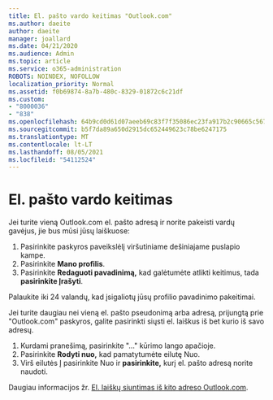 ```yaml
---
title: El. pašto vardo keitimas "Outlook.com"
ms.author: daeite
author: daeite
manager: joallard
ms.date: 04/21/2020
ms.audience: Admin
ms.topic: article
ms.service: o365-administration
ROBOTS: NOINDEX, NOFOLLOW
localization_priority: Normal
ms.assetid: f0b69874-8a7b-480c-8329-01872c6c21df
ms.custom:
- "8000036"
- "838"
ms.openlocfilehash: 64b9cd0d61d07aeeb69c83f7f35086ec23fa917b2c90665c567245fe4915abe1
ms.sourcegitcommit: b5f7da89a650d2915dc652449623c78be6247175
ms.translationtype: MT
ms.contentlocale: lt-LT
ms.lasthandoff: 08/05/2021
ms.locfileid: "54112524"
---
```

# <a name="change-your-email-name"></a>El. pašto vardo keitimas

Jei turite vieną Outlook.com el. pašto adresą ir norite pakeisti vardų gavėjus, jie bus mūsi jūsų laiškuose:
  
1. Pasirinkite paskyros paveikslėlį viršutiniame dešiniajame puslapio kampe.
2. Pasirinkite **Mano profilis**.
3. Pasirinkite **Redaguoti pavadinimą,** kad galėtumėte atlikti keitimus, tada **pasirinkite Įrašyti**.

Palaukite iki 24 valandų, kad įsigaliotų jūsų profilio pavadinimo pakeitimai.
  
Jei turite daugiau nei vieną el. pašto pseudonimą arba adresą, prijungtą prie "Outlook.com" paskyros, galite pasirinkti siųsti el. laiškus iš bet kurio iš savo adresų.
  
1. Kurdami pranešimą, pasirinkite "..." kūrimo lango apačioje.
1. Pasirinkite **Rodyti nuo,** kad pamatytumėte eilutę Nuo.
1. Virš eilutės Į pasirinkite Nuo ir **pasirinkite,** kurį el. pašto adresą norite naudoti.

Daugiau informacijos žr. [El. laiškų siuntimas iš kito adreso Outlook.com](https://support.office.com/article/ccba89cb-141c-4a36-8c56-6d16a8556d2e?wt.mc_id=Office_Outlook_com_Alchemy).